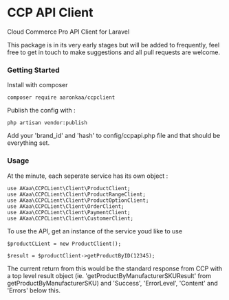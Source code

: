 # CCP API Client
Cloud Commerce Pro API Client for Laravel 

This package is in its very early stages but will be added to frequently, feel free to get in touch to make suggestions and all pull requests are welcome.

### Getting Started

Install with composer 

```
composer require aaronkaa/ccpclient
```

Publish the config with :

```
php artisan vendor:publish
```

Add your 'brand_id' and 'hash' to config/ccpapi.php file and that should be everything set.

### Usage

At the minute, each seperate service has its own object :

```
use AKaa\CCPCLient\Client\ProductClient;
use AKaa\CCPCLient\Client\ProductRangeClient;
use AKaa\CCPCLient\Client\ProductOptionClient;
use AKaa\CCPCLient\Client\OrderClient;
use AKaa\CCPCLient\Client\PaymentClient;
use AKaa\CCPCLient\Client\CustomerClient;
```

To use the API, get an instance of the service youd like to use 

```
$productCLient = new ProductClient();

$result = $productClient->getProductByID(12345);
```

The current return from this would be the standard response from CCP with a top level result object (ie. 'getProductByManufacturerSKUResult' from getProductByManufacturerSKU) and 'Success', 'ErrorLevel', 'Content' and 'Errors' below this.